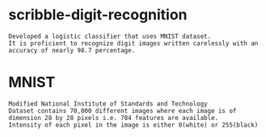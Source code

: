 # scribble-digit-recognition
    Developed a logistic classifier that uses MNIST dataset. 
    It is proficient to recognize digit images written carelessly with an accuracy of nearly 98.7 percentage.

# MNIST
    Modified National Institute of Standards and Technology
    Dataset contains 70,000 different images where each image is of dimension 28 by 28 pixels i.e. 784 features are available. 
    Intensity of each pixel in the image is either 0(white) or 255(black)
